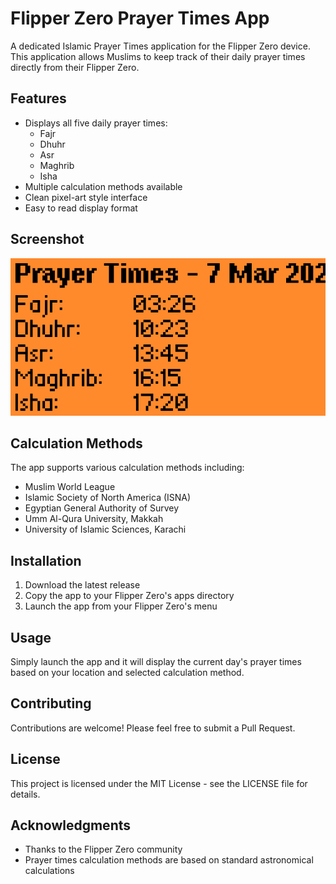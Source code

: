 # Flipper Zero Prayer Times App

A dedicated Islamic Prayer Times application for the Flipper Zero device. This application allows Muslims to keep track of their daily prayer times directly from their Flipper Zero.

## Features

- Displays all five daily prayer times:
  - Fajr
  - Dhuhr
  - Asr
  - Maghrib
  - Isha
- Multiple calculation methods available
- Clean pixel-art style interface
- Easy to read display format

## Screenshot

![Prayer Times Display](assets/prayer_times.png)

## Calculation Methods

The app supports various calculation methods including:
- Muslim World League
- Islamic Society of North America (ISNA)
- Egyptian General Authority of Survey
- Umm Al-Qura University, Makkah
- University of Islamic Sciences, Karachi

## Installation

1. Download the latest release
2. Copy the app to your Flipper Zero's apps directory
3. Launch the app from your Flipper Zero's menu

## Usage

Simply launch the app and it will display the current day's prayer times based on your location and selected calculation method.

## Contributing

Contributions are welcome! Please feel free to submit a Pull Request.

## License

This project is licensed under the MIT License - see the LICENSE file for details.

## Acknowledgments

- Thanks to the Flipper Zero community
- Prayer times calculation methods are based on standard astronomical calculations 